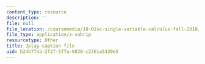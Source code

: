 ```yaml
---
content_type: resource
description: ''
file: null
file_location: /coursemedia/18-01sc-single-variable-calculus-fall-2010/b24b774a2f2f5f7a9830c2361a5420e5_hjZhPczMkL4.vtt
file_type: application/x-subrip
resourcetype: Other
title: 3play caption file
uid: b24b774a-2f2f-5f7a-9830-c2361a5420e5
---
```

